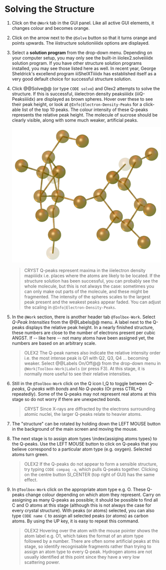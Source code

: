 # Solving the Structure

1. Click on the `@Work` tab in the GUI panel. Like all active GUI elements, it changes colour and becomes orange.
2. Click on the arrow next to the `@Solve` button so that it turns orange and points upwards. The iiistructure solutioniiiidx options are displayed.
3. Select a **solution program** from the drop-down menu. Depending on your computer setup, you may only see the built-in iiiolex2.solveiiiidx solution program. If you have other structure solution programs installed, you may see those listed here as well. In recent year, George Sheldrick's excellend program iiiShelXTiiiidx has established itself as a very good default choice for successful structure solution.
4. Click @@Solve@@ (or type `CODE solve`) and Olex2 attempts to solve the structure. If this is successful, iiielectron density peaksiiiidx (iiiQ-Peaksiiiidx) are displayed as brown spheres. Hover over these to see their peak height, or look at `@Info|Electron-Density-Peaks` for a click-able list of the top 10 peaks. The colour intensity of these Q-peaks represents the relative peak height. The molecule of sucrose should be clearly visible, along with some much weaker, artificial peaks.

    ![40 Sucrose Q-Peaks. You can easily recognise the structure from the position of the electron density peaks.](./images/sucrose_peaks.png)

    >CRYST Q-peaks represent maxima in the iiielectron density mapiiiidx  i.e. places where the atoms are likely to be located. If the structure solution has been successful, you can probably see the whole molecule, but this is not always the case: sometimes you can only make out parts of the molecule, and these might be fragmented. The intensity of the spheres scales to the largest peak present and the weakest peaks appear faded. You can adjust the scaling in `@Info|Electron-Density-Peaks`.

5. In the `@Work` section, there is another header tab `@Toolbox-Work`. Select *Q-Peak Intensities* from the @@Labels@@ menu. A label next to the Q-peaks displays the relative peak height. In a nearly finished structure, these numbers are close to the number of electrons present per cubic ANGST. If -- like here -- not many atoms have been assigned yet, the numbers are based on an arbitrary scale.

    >OLEX2 The Q-peak names also indicate the relative intensity order i.e. the most intense peak is Q1 with Q2, Q3, Q4 ... becoming weaker. Select @@Labels On/Off@@ from the drop-down menu in `@Work|Toolbox-Work|Labels` (or press F3). At this stage, it is normally more useful to see their relative intensities.

6. Still in the `@Toolbox-Work` click on the Q icon I_Q to toggle between *Q-peaks*, *Q-peaks with bonds* and *No Q-peaks* (Or press CTRL+Q repeatedly). Some of the Q-peaks may not represent real atoms at this stage so do not worry if there are unexpected bonds.

    >CRYST Since X-rays are diffracted by the electrons surrounding atomic nuclei, the larger Q-peaks relate to heavier atoms.

7. The "structure" can be rotated by holding down the LEFT MOUSE button in the background of the main screen and moving the mouse.

8. The next stage is to assign atom types \index{assiging atoms types} to the Q-peaks. Use the LEFT MOUSE button to click on Q-peaks that you believe correspond to a particular atom type (e.g. oxygen). Selected atoms turn green.

    >OLEX2 If the Q-peaks do not appear to form a sensible structure, try typing `CODE compaq -a`, which pulls Q-peaks together. Clicking on the centre button SI_CENTER (top right of GUI) has the same effect.

9. In `@Toolbox-Work` click on the appropriate atom type e.g. O. These Q-peaks change colour depending on which atom they represent. Carry on assigning as many Q-peaks as possible; it should be possible to find all C and O atoms at this stage (although this is not always the case for every crystal structure). With peaks (or atoms) selected, you can also type `CODE name C` to assign all selected peaks (or atoms) as carbon atoms. By using the UP key, it is easy to repeat this command.

    >OLEX2 Hovering over the atom with the mouse pointer shows the atom label e.g. O1, which takes the format of an atom type followed by a number. There are often some artificial peaks at this stage, so identify recognisable fragments rather than trying to assign an atom type to every Q-peak. Hydrogen atoms are not usually identified at this point since they have a very low scattering power.
